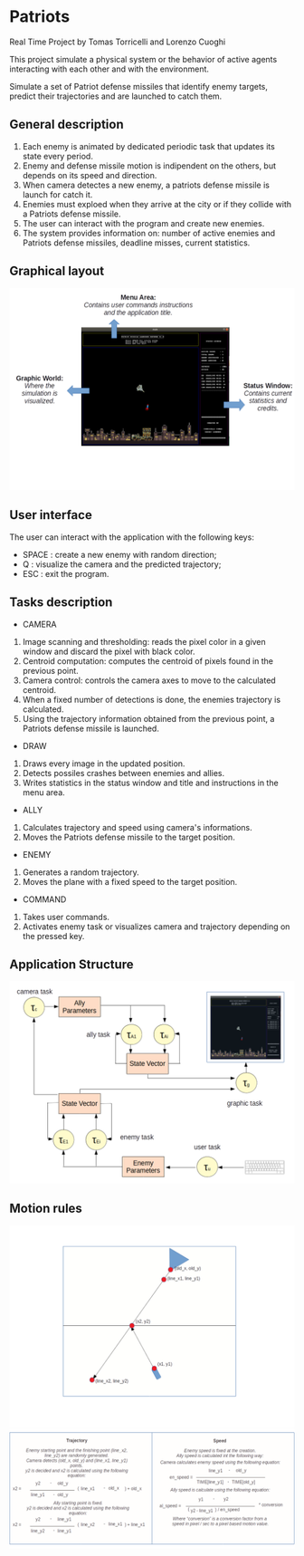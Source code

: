 ﻿# Patriots
Real Time Project by Tomas Torricelli and Lorenzo Cuoghi

This project simulate a physical system or the behavior of active agents interacting with each other and with the environment.

Simulate a set of Patriot defense missiles that identify enemy targets, predict their trajectories and are launched to catch them.

## General description
1. Each enemy is animated by dedicated periodic task that updates its state every period.
2. Enemy and defense missile motion is indipendent on the others, but depends on its speed and direction.
3. When camera detectes a new enemy, a patriots defense missile is launch for catch it.
4. Enemies must exploed when they arrive at the city or if they collide with a Patriots defense missile.
5. The user can interact with the program and create new enemies.
6. The system provides information on: number of active enemies and Patriots defense missiles, deadline misses, current statistics.

## Graphical layout
![alt text](https://github.com/212622/RealTimeProject/blob/master/README/Graphicallayout.png)

## User interface
The user can interact with the application with the following keys:
- SPACE : create a new enemy with random direction;
- Q : visualize the camera and the predicted trajectory;
- ESC : exit the program.

## Tasks description
- CAMERA
1. Image scanning and thresholding: reads the pixel color in a given window and discard the pixel with black color.
2. Centroid computation: computes the centroid of pixels found in the previous point.
3. Camera control: controls the camera axes to move to the calculated centroid.
4. When a fixed number of detections is done, the enemies trajectory is calculated.
5. Using the trajectory information obtained from the previous point, a Patriots defense missile is launched.

- DRAW
1. Draws every image in the updated position.
2. Detects possiles crashes between enemies and allies.
3. Writes statistics in the status window and title and instructions in the menu area.

- ALLY
1. Calculates trajectory and speed using camera's informations.
2. Moves the Patriots defense missile to the target position.

- ENEMY
1. Generates a random trajectory.
2. Moves the plane with a fixed speed to the target position.

- COMMAND
1. Takes user commands.
2. Activates enemy task or visualizes camera and trajectory depending on the pressed key.

## Application Structure
![alt text](https://github.com/212622/RealTimeProject/blob/master/README/Applicationstructure.png)

## Motion rules
![alt text](https://github.com/212622/RealTimeProject/blob/master/README/Motionrules.png)
![alt text](https://github.com/212622/RealTimeProject/blob/master/README/Motionrules2.png)

##
